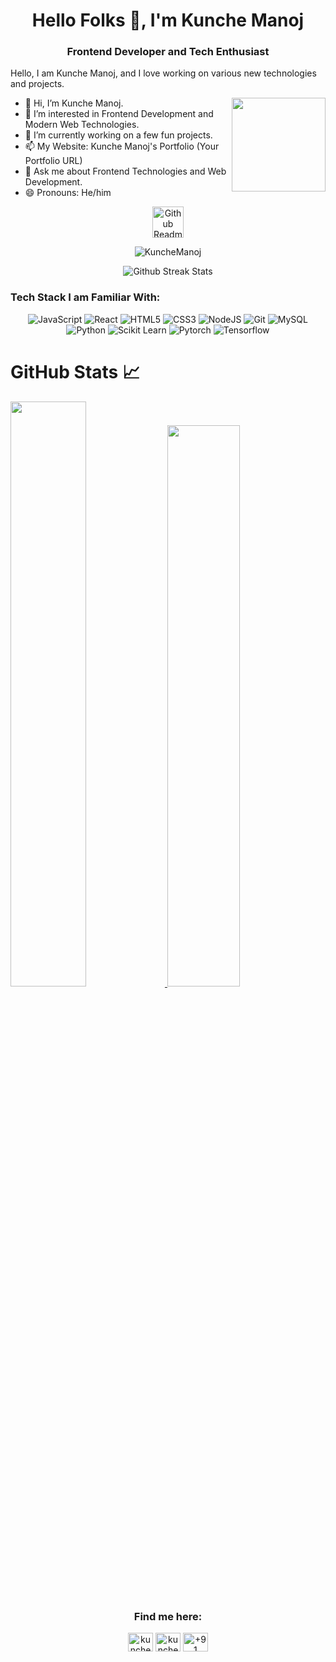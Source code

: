 <h1 align="center">Hello Folks 👋, I'm Kunche Manoj</h1>
<h3 align="center">Frontend Developer and Tech Enthusiast</h3>

Hello, I am Kunche Manoj, and I love working on various new technologies and projects.

- 👋 Hi, I’m Kunche Manoj.
  <img align="right" height="150" src="https://media.tenor.com/-vzvMjhtt8sAAAAj/one-piece-luffy.gif" />
- 👀 I’m interested in Frontend Development and Modern Web Technologies.
- 🌱 I’m currently working on a few fun projects.
- 📫 My Website: Kunche Manoj's Portfolio (Your Portfolio URL)
- 💬 Ask me about Frontend Technologies and Web Development.
- 😄 Pronouns: He/him

<p align="center">
 <img width="50px" src="https://res.cloudinary.com/anuraghazra/image/upload/v1594908242/logo_ccswme.svg" align="center" alt="Github Readme Stats" />
 <p align="center"> <img src="https://komarev.com/ghpvc/?username=KuncheManoj" alt="KuncheManoj"/> </p> 
</p>

<p align="center">
<img src="https://github-readme-streak-stats.herokuapp.com/?user=KuncheManoj&theme=tokyonight&hide_border=true" alt="Github Streak Stats">
</p>

### Tech Stack I am Familiar With:

<p align="center">
<img alt="JavaScript" src="https://img.shields.io/badge/javascript%20-%23323330.svg?&style=for-the-badge&logo=javascript&logoColor=%23F7DF1E"/>
<img alt="React" src="https://img.shields.io/badge/react%20-%2320232a.svg?&style=for-the-badge&logo=react&logoColor=%2361DAFB"/>
<img alt="HTML5" src="https://img.shields.io/badge/html5%20-%23E34F26.svg?&style=for-the-badge&logo=html5&logoColor=white"/>
<img alt="CSS3" src="https://img.shields.io/badge/css3%20-%231572B6.svg?&style=for-the-badge&logo=css3&logoColor=white"/>
<img alt="NodeJS" src="https://img.shields.io/badge/node.js%20-%2343853D.svg?&style=for-the-badge&logo=node.js&logoColor=white"/>
<img alt="Git" src="https://img.shields.io/badge/git%20-%23E34F26.svg?&style=for-the-badge&logo=git&logoColor=white"/>
<img alt="MySQL" src="https://img.shields.io/badge/mysql%20-%2300599C.svg?&style=for-the-badge&logo=mysql&logoColor=white"/>
<img alt="Python" src="https://img.shields.io/badge/python%20-%2314354C.svg?&style=for-the-badge&logo=python&logoColor=white"/>
<img alt="Scikit Learn" src ="https://img.shields.io/badge/-scikit--learn-black?style=for-the-badge&logo=scikit-learn"/>
<img alt="Pytorch" src="https://img.shields.io/badge/PyTorch-%23EE4C2C.svg?style=for-the-badge&logo=PyTorch&logoColor=white"/>
<img alt="Tensorflow" src="https://img.shields.io/badge/TensorFlow-%23FF6F00.svg?style=for-the-badge&logo=TensorFlow&logoColor=white"/>
</p>

# GitHub Stats 📈

<a href="https://github.com/KuncheManoj">
    <img src="https://github-readme-stats.vercel.app/api?username=KuncheManoj&count_private=true&show_icons=true&hide_border=true&theme=tokyonight" width="49%"/>
</a>

<a href="https://github.com/KuncheManoj?tab=repositories">
  <img src="https://github-readme-stats.vercel.app/api/top-langs/?username=KuncheManoj&layout=compact&theme=tokyonight&langs_count=10&hide_border=true" width="48%"/>
</a>

<h3 align="center">Find me here:</h3>
<p align="center">
 <a href="https://www.linkedin.com/in/kunche-manoj/" target="blank"><img align="center" src="https://raw.githubusercontent.com/rahuldkjain/github-profile-readme-generator/master/src/images/icons/Social/linked-in-alt.svg" alt="kunche-manoj" height="30" width="40" /></a>
 <a href="mailto:kunche.manoj@example.com" target="blank"><img align="center" src="https://img.icons8.com/color/48/000000/gmail.png" alt="kunche.manoj@example.com" height="30" width="40" /></a>
 <a href="tel:+919xxxxxxxxx" target="blank"><img align="center" src="https://img.icons8.com/color/48/000000/phone.png" alt="+91 9xxxxxxxxx" height="30" width="40" /></a>
</p>
